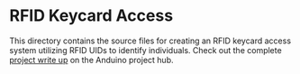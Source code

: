 # RFID Keycard Access

This directory contains the source files for creating an RFID keycard access system utilizing RFID UIDs to identify individuals. Check out the complete [project write up](https://www.hackster.io/bcarbs/arduino-rfid-keycard-access-887879?ref=channel&ref_id=37023_trending___&offset=1) on the Anduino project hub.

